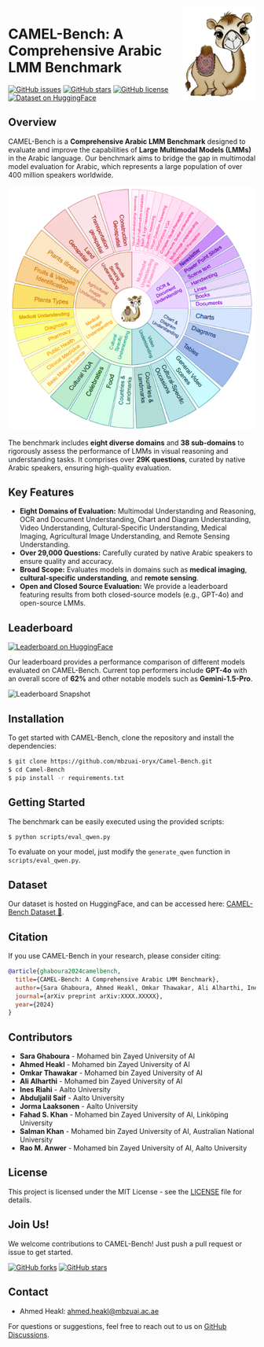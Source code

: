 <img src='assets/icon3.png' align="right" width="30%" />

# CAMEL-Bench: A Comprehensive Arabic LMM Benchmark



[![GitHub issues](https://img.shields.io/github/issues/mbzuai-oryx/Camel-Bench)](https://github.com/mbzuai-oryx/Camel-Bench/issues) [![GitHub stars](https://img.shields.io/github/stars/mbzuai-oryx/Camel-Bench)](https://github.com/mbzuai-oryx/Camel-Bench/stargazers) [![GitHub license](https://img.shields.io/github/license/mbzuai-oryx/Camel-Bench)](https://github.com/mbzuai-oryx/Camel-Bench/blob/main/LICENSE) [![Dataset on HuggingFace](https://img.shields.io/badge/HuggingFace-Dataset-orange)](https://huggingface.co/collections/ahmedheakl/camel-bench-670750f3998395452cd3b7b1)

## Overview

CAMEL-Bench is a **Comprehensive Arabic LMM Benchmark** designed to evaluate and improve the capabilities of **Large Multimodal Models (LMMs)** in the Arabic language. Our benchmark aims to bridge the gap in multimodal model evaluation for Arabic, which represents a large population of over 400 million speakers worldwide.

![CAMEL-Bench Diversity](assets/CAMEL-B.png)

The benchmark includes **eight diverse domains** and **38 sub-domains** to rigorously assess the performance of LMMs in visual reasoning and understanding tasks. It comprises over **29K questions**, curated by native Arabic speakers, ensuring high-quality evaluation.

## Key Features

- **Eight Domains of Evaluation:** Multimodal Understanding and Reasoning, OCR and Document Understanding, Chart and Diagram Understanding, Video Understanding, Cultural-Specific Understanding, Medical Imaging, Agricultural Image Understanding, and Remote Sensing Understanding.
- **Over 29,000 Questions:** Carefully curated by native Arabic speakers to ensure quality and accuracy.
- **Broad Scope:** Evaluates models in domains such as **medical imaging**, **cultural-specific understanding**, and **remote sensing**.
- **Open and Closed Source Evaluation:** We provide a leaderboard featuring results from both closed-source models (e.g., GPT-4o) and open-source LMMs.

## Leaderboard

[![Leaderboard on HuggingFace](https://img.shields.io/badge/HuggingFace-Leaderboard-yellow)](https://huggingface.co/spaces/ahmedheakl/CAMEL-Bench-leaderboard)

Our leaderboard provides a performance comparison of different models evaluated on CAMEL-Bench. Current top performers include **GPT-4o** with an overall score of **62%** and other notable models such as **Gemini-1.5-Pro**.

![Leaderboard Snapshot](assets/eval-samples-figure.png)

## Installation

To get started with CAMEL-Bench, clone the repository and install the dependencies:

```sh
$ git clone https://github.com/mbzuai-oryx/Camel-Bench.git
$ cd Camel-Bench
$ pip install -r requirements.txt
```

## Getting Started

The benchmark can be easily executed using the provided scripts:

```sh
$ python scripts/eval_qwen.py
```

To evaluate on your model, just modify the `generate_qwen` function in `scripts/eval_qwen.py`. 

## Dataset

Our dataset is hosted on HuggingFace, and can be accessed here: [CAMEL-Bench Dataset 🤗](https://huggingface.co/collections/ahmedheakl/camel-bench-670750f3998395452cd3b7b1).

## Citation

If you use CAMEL-Bench in your research, please consider citing:

```bibtex
@article{ghaboura2024camelbench,
  title={CAMEL-Bench: A Comprehensive Arabic LMM Benchmark},
  author={Sara Ghaboura, Ahmed Heakl, Omkar Thawakar, Ali Alharthi, Ines Riahi, Abduljalil Saif, Jorma Laaksonen, Fahad S. Khan, Salman Khan, Rao M. Anwer},
  journal={arXiv preprint arXiv:XXXX.XXXXX},
  year={2024}
}
```

## Contributors

- **Sara Ghaboura** - Mohamed bin Zayed University of AI
- **Ahmed Heakl** - Mohamed bin Zayed University of AI
- **Omkar Thawakar** - Mohamed bin Zayed University of AI
- **Ali Alharthi** - Mohamed bin Zayed University of AI
- **Ines Riahi** - Aalto University
- **Abduljalil Saif** - Aalto University
- **Jorma Laaksonen** - Aalto University
- **Fahad S. Khan** - Mohamed bin Zayed University of AI, Linköping University
- **Salman Khan** - Mohamed bin Zayed University of AI, Australian National University
- **Rao M. Anwer** - Mohamed bin Zayed University of AI, Aalto University

## License

This project is licensed under the MIT License - see the [LICENSE](LICENSE) file for details.

## Join Us!

We welcome contributions to CAMEL-Bench! Just push a pull request or issue to get started.


[![GitHub forks](https://img.shields.io/github/forks/mbzuai-oryx/Camel-Bench?style=social)](https://github.com/mbzuai-oryx/Camel-Bench/network/members)
[![GitHub stars](https://img.shields.io/github/stars/mbzuai-oryx/Camel-Bench?style=social)](https://github.com/mbzuai-oryx/Camel-Bench/stargazers)

## Contact
- Ahmed Heakl: [ahmed.heakl@mbzuai.ac.ae](mailto:ahmed.heakl@mbzuai.ac.ae)

For questions or suggestions, feel free to reach out to us on [GitHub Discussions](https://github.com/mbzuai-oryx/Camel-Bench/discussions).

